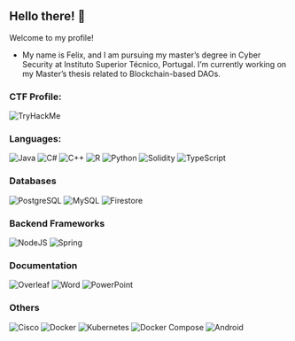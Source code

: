 ## Hello there! 👋
Welcome to my profile!

* My name is Felix, and I am pursuing my master’s degree in Cyber Security at Instituto Superior Técnico, Portugal. I’m currently working on my Master’s thesis related to Blockchain-based DAOs.

### CTF Profile:
<img src="https://tryhackme-badges.s3.amazonaws.com/ThunderMarks.png" alt="TryHackMe">

### Languages:
![Java](https://img.shields.io/badge/java-%23ED8B00.svg?style=for-the-badge&logo=java&logoColor=white)
![C#](https://img.shields.io/badge/c%23-%23239120.svg?style=for-the-badge&logo=c-sharp&logoColor=white)
![C++](https://img.shields.io/badge/c++-%2300599C.svg?style=for-the-badge&logo=c%2B%2B&logoColor=white)
![R](https://img.shields.io/badge/r-%23276DC3.svg?style=for-the-badge&logo=r&logoColor=white)
![Python](https://img.shields.io/badge/python-3670A0?style=for-the-badge&logo=python&logoColor=ffdd54)
![Solidity](https://img.shields.io/badge/Solidity-e6e6e6?style=for-the-badge&logo=solidity&logoColor=black)
![TypeScript](https://img.shields.io/badge/TypeScript-007ACC?style=for-the-badge&logo=typescript&logoColor=white)

### Databases
![PostgreSQL](https://img.shields.io/badge/-PostgreSQL-a?logoColor=white&logo=PostgreSQL&color=336791)
![MySQL](https://img.shields.io/badge/-MySQL-a?logoColor=white&logo=MySQL&color=4479A1)
![Firestore](https://img.shields.io/badge/-Firestore-a?logoColor=white&logo=Firebase&color=FFCA28)

### Backend Frameworks
![NodeJS](https://img.shields.io/badge/node.js%20-%2343853D.svg?&logo=node.js&logoColor=white)
![Spring](https://img.shields.io/badge/spring%20-%236DB33F.svg?&logo=spring&logoColor=white)

### Documentation
![Overleaf](https://img.shields.io/badge/Overleaf-47A141?style=for-the-badge&logo=Overleaf&logoColor=white)
![Word](https://img.shields.io/badge/Microsoft_Word-2B579A?style=for-the-badge&logo=microsoft-word&logoColor=white)
![PowerPoint](https://img.shields.io/badge/Microsoft_PowerPoint-B7472A?style=for-the-badge&logo=microsoft-powerpoint&logoColor=white)

### Others
![Cisco](https://img.shields.io/badge/-Cisco-4479A1?logo=cisco)
![Docker](https://img.shields.io/badge/-Docker-a?logoColor=white&logo=Docker&color=2496ED)
![Kubernetes](https://img.shields.io/badge/Kubernetes%20-%232496ED.svg?&logo=kubernetes&logoColor=white)
![Docker Compose](https://img.shields.io/badge/-Docker%20Compose-4479A1?logo=docker&logoColor=white)
![Android](https://img.shields.io/badge/-Android-a?logoColor=white&logo=Android&color=3DDC84)

<!--
**Felix-Saraiva/Felix-Saraiva** is a ✨ _special_ ✨ repository because its `README.md` (this file) appears on your GitHub profile.

Here are some ideas to get you started:

- 🔭 I’m currently working on ...
- 🌱 I’m currently learning ...
- 👯 I’m looking to collaborate on ...
- 🤔 I’m looking for help with ...
- 💬 Ask me about ...
- 📫 How to reach me: ...
- 😄 Pronouns: ...
- ⚡ Fun fact: ...
-->

